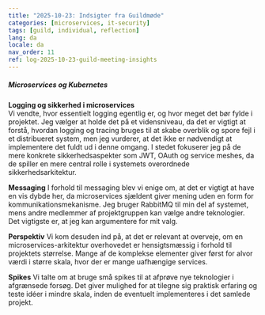 ```yaml
---
title: "2025-10-23: Indsigter fra Guildmøde"
categories: [microservices, it-security]
tags: [guild, individual, reflection]
lang: da
locale: da
nav_order: 11
ref: log-2025-10-23-guild-meeting-insights
---
```

##### Microservices og Kubernetes  
**Logging og sikkerhed i microservices**  
Vi vendte, hvor essentielt logging egentlig er, og hvor meget det bør fylde i projektet. Jeg vælger at holde det på et vidensniveau, da det er vigtigt at forstå, hvordan logging og tracing bruges til at skabe overblik og spore fejl i et distribueret system, men jeg vurderer, at det ikke er nødvendigt at implementere det fuldt ud i denne omgang. I stedet fokuserer jeg på de mere konkrete sikkerhedsaspekter som JWT, OAuth og service meshes, da de spiller en mere central rolle i systemets overordnede sikkerhedsarkitektur.

**Messaging**
I forhold til messaging blev vi enige om, at det er vigtigt at have en vis dybde her, da microservices sjældent giver mening uden en form for kommunikationsmekanisme. Jeg bruger RabbitMQ til min del af systemet, mens andre medlemmer af projektgruppen kan vælge andre teknologier. Det vigtigste er, at jeg kan argumentere for mit valg.

**Perspektiv**
Vi kom desuden ind på, at det er relevant at overveje, om en microservices-arkitektur overhovedet er hensigtsmæssig i forhold til projektets størrelse. Mange af de komplekse elementer giver først for alvor værdi i større skala, hvor der er mange uafhængige services.

**Spikes**
Vi talte om at bruge små spikes til at afprøve nye teknologier i afgrænsede forsøg. Det giver mulighed for at tilegne sig praktisk erfaring og teste idéer i mindre skala, inden de eventuelt implementeres i det samlede projekt.
